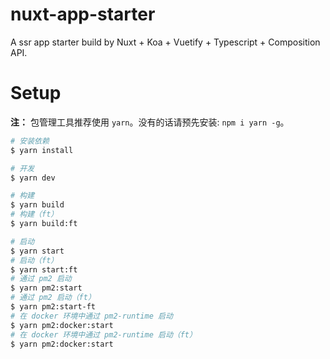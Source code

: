 # nuxt-app-starter
A ssr app starter build by Nuxt + Koa + Vuetify + Typescript + Composition API.

# Setup

**注：** 包管理工具推荐使用 `yarn`。没有的话请预先安装: `npm i yarn -g`。

``` zsh
# 安装依赖
$ yarn install

# 开发
$ yarn dev

# 构建
$ yarn build
# 构建（ft）
$ yarn build:ft

# 启动
$ yarn start
# 启动（ft）
$ yarn start:ft
# 通过 pm2 启动
$ yarn pm2:start
# 通过 pm2 启动（ft）
$ yarn pm2:start-ft
# 在 docker 环境中通过 pm2-runtime 启动
$ yarn pm2:docker:start
# 在 docker 环境中通过 pm2-runtime 启动（ft）
$ yarn pm2:docker:start

```


